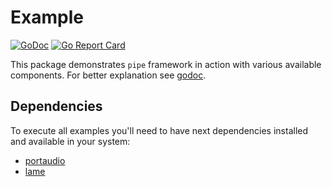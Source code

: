 # Example

[![GoDoc](https://godoc.org/pipelined.dev/example?status.svg)](https://godoc.org/pipelined.dev/example)
[![Go Report Card](https://goreportcard.com/badge/pipelined.dev/example)](https://goreportcard.com/report/pipelined.dev/example)

This package demonstrates `pipe` framework in action with various available components. For better explanation see [godoc](https://godoc.org/pipelined.dev/example).

## Dependencies

To execute all examples you'll need to have next dependencies installed and available in your system:

* [portaudio](http://www.portaudio.com/)
* [lame](http://lame.sourceforge.net/)
